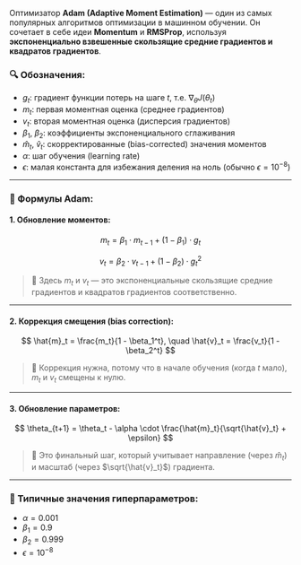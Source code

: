 Оптимизатор **Adam (Adaptive Moment Estimation)** — один из самых популярных алгоритмов оптимизации в машинном обучении. Он сочетает в себе идеи **Momentum** и **RMSProp**, используя **экспоненциально взвешенные скользящие средние градиентов и квадратов градиентов**.


### 🔍 Обозначения:

* $g_t$: градиент функции потерь на шаге $t$, т.е. $\nabla_\theta J(\theta_t)$
* $m_t$: первая моментная оценка (среднее градиентов)
* $v_t$: вторая моментная оценка (дисперсия градиентов)
* $\beta_1$, $\beta_2$: коэффициенты экспоненциального сглаживания
* $\hat{m}_t$, $\hat{v}_t$: скорректированные (bias-corrected) значения моментов
* $\alpha$: шаг обучения (learning rate)
* $\epsilon$: малая константа для избежания деления на ноль (обычно $\epsilon = 10^{-8}$)

---

### 🧮 Формулы Adam:

#### 1. Обновление моментов:

$$
m_t = \beta_1 \cdot m_{t-1} + (1 - \beta_1) \cdot g_t
$$

$$
v_t = \beta_2 \cdot v_{t-1} + (1 - \beta_2) \cdot g_t^2
$$

> 📌 Здесь $m_t$ и $v_t$ — это экспоненциальные скользящие средние градиентов и квадратов градиентов соответственно.

---

#### 2. Коррекция смещения (bias correction):

$$
\hat{m}_t = \frac{m_t}{1 - \beta_1^t}, \quad \hat{v}_t = \frac{v_t}{1 - \beta_2^t}
$$

> 🧠 Коррекция нужна, потому что в начале обучения (когда $t$ мало), $m_t$ и $v_t$ смещены к нулю.

---

#### 3. Обновление параметров:

$$
\theta_{t+1} = \theta_t - \alpha \cdot \frac{\hat{m}_t}{\sqrt{\hat{v}_t} + \epsilon}
$$

> 🚀 Это финальный шаг, который учитывает направление (через $\hat{m}_t$) и масштаб (через $\sqrt{\hat{v}_t}$) градиента.

---

### 🔧 Типичные значения гиперпараметров:

* $\alpha = 0.001$
* $\beta_1 = 0.9$
* $\beta_2 = 0.999$
* $\epsilon = 10^{-8}$
